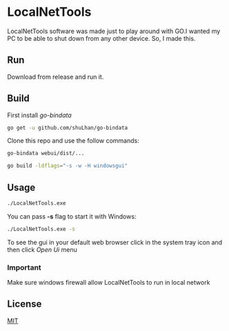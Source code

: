 # LocalNetTools

LocalNetTools software was made just to play around with GO.I wanted my PC to be able to shut down from any other device. So, I made this.

## Run

Download from release and run it.

## Build

First install *go-bindata*
```bash
go get -u github.com/shuLhan/go-bindata
```

Clone this repo and use the follow commands:
```bash
go-bindata webui/dist/...
```
```bash
go build -ldflags="-s -w -H windowsgui"
```
## Usage

```bash
./LocalNetTools.exe
```
You can pass **-s** flag to start it with Windows:

```bash
./LocalNetTools.exe -s
```
To see the gui in your default web browser click in the system tray icon and then click _Open Ui_ menu

### Important
Make sure windows firewall allow LocalNetTools to run in local network


## License
[MIT](https://github.com/lluz55/LocalNetTools/blob/master/License)